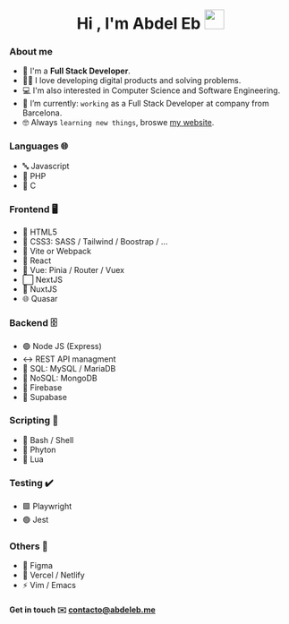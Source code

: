 <h1 align="center">Hi , I'm Abdel Eb <img src="https://media.giphy.com/media/hvRJCLFzcasrR4ia7z/giphy.gif" width="35"></h1>

### About me

- :school: I'm a <strong>Full Stack Developer</strong>.
- :technologist: I love developing digital products and solving problems.
- :computer: I'm also interested in Computer Science and Software Engineering.
- :thinking: I’m currently: `working` as a Full Stack Developer at company from Barcelona.
- :nerd_face: Always `learning new things`, broswe [my website](https://abdeleb.me/).

### Languages 🌐

- 🔤 Javascript
- 🔡 PHP
- 📔 C

### Frontend 🖥️

- 📙 HTML5
- 🎨 CSS3: SASS / Tailwind / Boostrap / ...
- 📒 Vite or Webpack
- 📘 React
- 📗 Vue: Pinia / Router / Vuex
- ⬜ NextJS
- 💠 NuxtJS
- 🌐 Quasar

### Backend 🗄️

- 🟢 Node JS (Express)
- ↔️ REST API managment
- 💾 SQL: MySQL / MariaDB
- 🔀 NoSQL: MongoDB
- 📙 Firebase
- 📗 Supabase

### Scripting 📜

- 📜 Bash / Shell
- 🔘 Phyton
- 🔵 Lua

### Testing ✔️

- 🟩 Playwright
- 🟢 Jest

### Others 🔀

- 🌱 Figma
- 📙 Vercel / Netlify
- ⚡ Vim / Emacs

#### Get in touch ✉️ contacto@abdeleb.me
